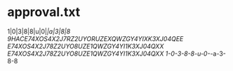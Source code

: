 # approval.txt
1|0|3|8|8|u|0|_|a|3|8|8
9HACE74XOS4X2J7RZ2UYORUZEXQWZGY4YIXK3XJ04QEE
E74XOS4X2J78Z2UYO8UZE1QWZGY4YI1K3XJ04QXX
E74XOS4X2J78Z2UYO8UZE1QWZGY4YI1K3XJ04QXX
1-0-3-8-8-u-0-_-a-3-8-8
